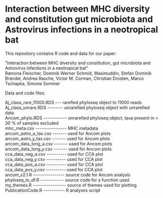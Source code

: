 # Interaction between MHC diversity and constitution gut microbiota and Astrovirus infections in a neotropical bat
This repository contains R code and data for our paper: 


"Interaction between MHC diversity and constitution, gut microbiota and Astrovirus infections in a neotropical bat" <br>
Ramona Fleischer, Dominik Werner Schmid, Wasimuddin, Stefan Dominik Brändel, Andrea Rasche, Victor M. Corman, Christian Drosten, Marco Tschapka, Simone Sommer




Data and code files:

Aj_class_rare_11000.RDS --- rarefied phyloseq object to 11000 reads <br>
Aj_class_unrare.RDS -------- unrarefied phyloseq object with unrarefied data <br>
Ancom_phylo.RDS ------------ unrarefied phyloseq object, taxa present in < 30 %  of samples excluded <br>
mhc_meta.csv ---------------- MHC metadata <br>
ancom_astro_a_tax.csv ------- used for Ancom plots <br>
ancom_astro_y_tax.csv ------- used for Ancom plots <br>
ancom_data_long_a.csv ------- used for Ancom plots <br>
ancom_data_long_y.csv ------- used for Ancom plots <br>
cca_data_neg_a.csv ---------- used for CCA plot <br>
cca_data_neg_y.csv ---------- used for CCA plot <br>
cca_data_pos_a.csv ---------- used for CCA plot <br>
cca_data_pos_y.csv ---------- used for CCA plot <br>
ancom_v2.1.R ---------------- source code for Ancom analysis <br>
phyloseq_to_df.R ------------ source code for a function used <br>
my_themes.R ----------------- source of themes used for plotting <br>
PublicationCode.R ----------- R analyses script
